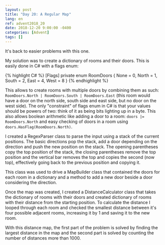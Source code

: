 ```yaml
---
layout: post
title: "Day 20: A Regular Map"
lang: en
ref: advent2018_20
date: 2018-12-20 9:00:00 -0400
categories: [Advent]
tags: []
---
```

It's back to easier problems with this one.

My solution was to create a dictionary of rooms and their doors. This is easily done in C# with a flags enum:

{% highlight C# %}
[Flags]
private enum RoomDoors
{
    None = 0,
    North = 1,
    South = 2,
    East = 4,
    West = 8
}
{% endhighlight %}

This allows to create rooms with multiple doors by combining them as such: ```RoomDoors.North | RoomDoors.South | RoomDoors.East``` (this room would have a door on the north side, south side and east side, but no door on the west side). The only "constraint" of flags enum in C# is that your values should be powers of two: think of it as being bits lighting up in a byte. This also allows boolean arithmetic like adding a door to a room: ```doors |= RoomDoors.North``` and easy checking of doors in a room using ```doors.HasFlag(RoomDoors.North)```.

I created a RegexParser class to parse the input using a stack of the current positions. The basic directions pop the stack, add a door depending on the direction and push the new position on the stack. The opening parentheses copy the top position of the stack, the closing parentheses remove the top position and the vertical bar removes the top and copies the second (now top), effectively going back to the previous position and copying it.

This class was used to drive a MapBuilder class that contained the doors for each room in a dictionary and a method to add a new door beside a door considering the direction.

Once the map was created, I created a DistanceCalculator class that takes the dictionary of rooms with their doors and created dictionary of rooms with their distance from the starting position. To calculate the distance I looped through each room and checked the smallest distance between it's four possible adjacent rooms, increasing it by 1 and saving it to the new room.

With this distance map, the first part of the problem is solved by finding the largest distance in the map and the second part is solved by counting the number of distances more than 1000.
